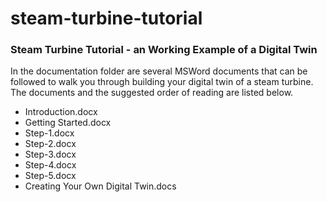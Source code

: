 # steam-turbine-tutorial

### Steam Turbine Tutorial - an Working Example of a Digital Twin
In the documentation folder are several MSWord documents that can be followed to walk you through building your digital twin
of a steam turbine.  The documents and the suggested order of reading are listed below.

- Introduction.docx
- Getting Started.docx
- Step-1.docx
- Step-2.docx
- Step-3.docx
- Step-4.docx
- Step-5.docx
- Creating Your Own Digital Twin.docs
